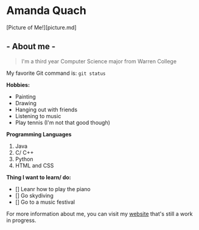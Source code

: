 # Amanda Quach

[Picture of Me!][picture.md]

## - About me -
> I'm a third year Computer Science major from Warren College

My favorite Git command is:
`git status`

**Hobbies:**
- Painting
- Drawing
- Hanging out with friends
- Listening to music
- Play tennis (I'm not that good though)

**Programming Languages**
1. Java
2. C/ C++
3. Python
4. HTML and CSS

**Thing I want to learn/ do:**
- [] Leanr how to play the piano
- [] Go skydiving
- [] Go to a music festival


For more information about me, you can visit my [website](https://amquach00.github.io/portfolio/) that's still a work in progress.